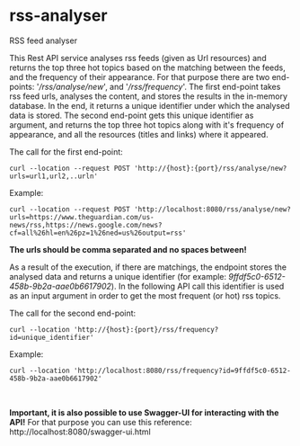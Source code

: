 # rss-analyser

RSS feed analyser

This Rest API service analyses rss feeds (given as Url resources) and returns the top three hot topics based on the matching between the feeds, and the frequency of their appearance.
For that purpose there are two end-points: '*/rss/analyse/new*', and '*/rss/frequency*'. 
The first end-point takes rss feed urls, analyses the content, and stores the results in the in-memory database. In the end, it returns a unique identifier under which the analysed data is stored.
The second end-point gets this unique identifier as argument, and returns the top three hot topics along with it's frequency of appearance, and all the resources (titles and links) where it appeared.

The call for the first end-point:


```
curl --location --request POST 'http://{host}:{port}/rss/analyse/new?urls=url1,url2,..urln'
```

Example:

```
curl --location --request POST 'http://localhost:8080/rss/analyse/new?urls=https://www.theguardian.com/us-news/rss,https://news.google.com/news?cf=all%26hl=en%26pz=1%26ned=us%26output=rss'
```

**The urls should be comma separated and no spaces between!**


As a result of the execution, if there are matchings, the endpoint stores the analysed data and returns a unique identifier (for example: *9ffdf5c0-6512-458b-9b2a-aae0b6617902*). In the following API call this identifier is used as an input argument in order to get the most frequent (or hot) rss topics.


The call for the second end-point:


```
curl --location 'http://{host}:{port}/rss/frequency?id=unique_identifier'
```

Example:

```
curl --location 'http://localhost:8080/rss/frequency?id=9ffdf5c0-6512-458b-9b2a-aae0b6617902'
```
<br/>

**Important, it is also possible to use Swagger-UI for interacting with the API!** For that purpose you can use this reference: http://localhost:8080/swagger-ui.html
